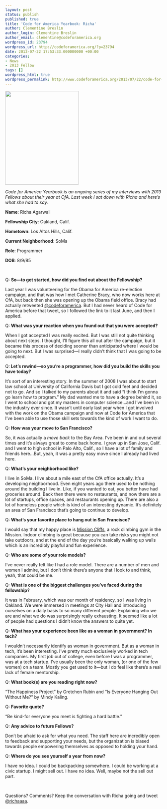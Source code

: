 ```yaml
---
layout: post
status: publish
published: true
title: 'Code for America Yearbook: Richa'
author: Clementine Breslin
author_login: Clementine Breslin
author_email: clementine@codeforamerica.org
wordpress_id: 23794
wordpress_url: http://codeforamerica.org/?p=23794
date: 2013-07-22 17:53:33.000000000 +00:00
categories:
- News
- 2013 Fellow
tags: []
wordpress_html: true
wordpress_permalink: http://www.codeforamerica.org/2013/07/22/code-for-america-yearbook-richa/
---
```


<p><a href="http://codeforamerica.org/wp-content/uploads/2013/07/photo1.jpg"><img alt="" class="alignleft size-medium wp-image-23806" height="300" src="http://codeforamerica.org/wp-content/uploads/2013/07/photo1-236x300.jpg" width="236"/></a></p>
<p><em>Code for America Yearbook is an ongoing series of my interviews with 2013 Fellows about their year at CfA. Last week I sat down with Richa and here’s what she had to say.</em></p>
<p><strong>Name</strong>: Richa Agarwal</p>
<p><strong>Fellowship City</strong>: Oakland, Calif.</p>
<p><strong>Hometown</strong>: Los Altos Hills, Calif.</p>
<p><strong>Current Neighborhood</strong>: SoMa</p>
<p><strong>Role</strong>: Programmer</p>
<p><strong>DOB</strong>: 8/9/85</p>
<p> </p>
<p>Q: <strong>So—to get started, how did you find out about the Fellowship?</strong></p>
<p>Last year I was volunteering for the Obama for America re-election campaign, and that was how I met Catherine Bracy, who now works here at CfA, but back then she was opening up the Obama field office. Bracy had actually retweeted <a href="http://twitter.com/codeforamerica">@codeforamerica</a>. But I had never heard of Code for America before that tweet, so I followed the link to it last June, and then I applied.</p>
<p>Q: <strong>What was your reaction when you found out that you were accepted? </strong></p>
<p>When I got accepted I was really excited. But I was still not quite thinking about next steps. I thought, I’ll figure this all out after the campaign, but it became this process of deciding sooner than anticipated where I would be going to next. But I was surprised—I really didn’t think that I was going to be accepted.</p>
<p>Q:<strong> Let’s rewind—so you’re a programmer, how did you build the skills you have today?</strong></p>
<p>It’s sort of an interesting story. In the summer of 2008 I was about to start law school at University of California Davis but I got cold feet and decided not to go. And so I talked to my parents about it and said “I think I’m gonna go learn how to program.” My dad wanted me to have a degree behind it, so I went to school and got my masters in computer science…and I’ve been in the industry ever since. It wasn’t until early last year when I got involved with the work on the Obama campaign and now at Code for America that I’ve been able to use those skill sets towards the kind of work I want to do.</p>
<p>Q: <strong>How was your move to San Francisco?</strong></p>
<p>So, it was actually a <em>move back</em> to the Bay Area. I’ve been in and out several times and it’s always great to come back home. I grew up in San Jose, Calif. and I went to high school in Palo Alto, Calif., so I have a lot of family and friends here…But, yeah, it was a pretty easy move since I already had lived here.</p>
<p>Q: <strong>What’s your neighborhood like?</strong></p>
<p>I live in SoMa. I live about a mile east of the CfA office actually. It’s a developing neighborhood. Even eight years ago there used to be nothing around the building I live in. Like, if you wanted to eat, you better have had groceries around. Back then there were no restaurants, and now there are a lot of startups, office spaces, and restaurants opening up. There are also a lot of homeless people which is kind of an interesting dynamic. It’s definitely an area of San Francisco that’s going to continue to develop.</p>
<p>Q: <strong>What’s your favorite place to hang out in San Francisco?</strong></p>
<p>I would say that my happy place is <a href="http://www.touchstoneclimbing.com/mission-cliffs">Mission Cliffs</a>, a rock climbing gym in the Mission. Indoor climbing is great because you can take risks you might not take outdoors, and at the end of the day you’re basically walking up walls which is an incredibly playful and fun experience.</p>
<p>Q: <strong>Who are some of your role models? </strong></p>
<p>I’ve never really felt like I had a role model. There are a number of men and women I admire, but I don’t think there’s anyone that I look to and think, yeah, that could be me.</p>
<p>Q: <strong>What is one of the biggest challenges you’ve faced during the fellowship?</strong></p>
<p>It was in February, which was our month of residency, so I was living in Oakland. We were immersed in meetings at City Hall and introducing ourselves on a daily basis to so many different people. Explaining who we are and what we do was surprisingly really exhausting. It seemed like a lot of people had questions I didn’t know the answers to quite yet.</p>
<p>Q: <strong>What has your experience been like as a woman in government? In tech?</strong></p>
<p>I wouldn’t necessarily identify as woman in government. But as a woman in tech, it’s been interesting. I’ve pretty much exclusively worked in tech companies. My first job out of college, even before I was a programmer, was at a tech startup. I’ve usually been the only woman, (or one of the few women) on a team. Mostly you get used to it—but I do feel like there’s a real lack of female mentorship.</p>
<p>Q: <strong>What book(s) are you reading right now?</strong></p>
<p>“The Happiness Project” by Gretchen Rubin and “Is Everyone Hanging Out Without Me?” by Mindy Kaling.</p>
<p>Q: <strong>Favorite quote?</strong></p>
<p>“Be kind-for everyone you meet is fighting a hard battle.”</p>
<p>Q: <strong>Any advice to future Fellows? </strong></p>
<p>Don’t be afraid to ask for what you need. The staff here are incredibly open to feedback and supporting your needs, but the organization is biased towards people empowering themselves as opposed to holding your hand.</p>
<p>Q: <strong>Where do you see yourself a year from now? </strong></p>
<p>I have no idea. I could be backpacking somewhere. I could be working at a civic startup. I might sell out. I have no idea. Well, maybe not the sell out part.</p>
<p> </p>
<p>Questions? Comments? Keep the conversation with Richa going and tweet <a href="https://twitter.com/richaaaa">@richaaaa</a>.</p>
